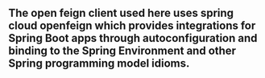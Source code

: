 ## The open feign client used here uses spring cloud openfeign which provides integrations for Spring Boot apps through autoconfiguration and binding to the Spring Environment and other Spring programming model idioms.
